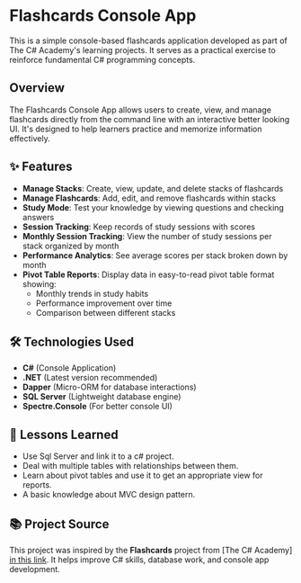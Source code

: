 # Flashcards Console App

This is a simple console-based flashcards application developed as part of The C# Academy's learning projects. It serves as a practical exercise to reinforce fundamental C# programming concepts.
## Overview

The Flashcards Console App allows users to create, view, and manage flashcards directly from the command line with an interactive better looking UI. It's designed to help learners practice and memorize information effectively.

## ✨ Features

- **Manage Stacks**: Create, view, update, and delete stacks of flashcards
- **Manage Flashcards**: Add, edit, and remove flashcards within stacks
- **Study Mode**: Test your knowledge by viewing questions and checking answers
- **Session Tracking**: Keep records of study sessions with scores
- **Monthly Session Tracking**: View the number of study sessions per stack organized by month
- **Performance Analytics**: See average scores per stack broken down by month
- **Pivot Table Reports**: Display data in easy-to-read pivot table format showing:
  - Monthly trends in study habits
  - Performance improvement over time
  - Comparison between different stacks

## 🛠️ Technologies Used

- **C#** (Console Application)
- **.NET** (Latest version recommended)
- **Dapper** (Micro-ORM for database interactions)
- **SQL Server** (Lightweight database engine)
- **Spectre.Console** (For better console UI)

## 📜 Lessons Learned

- Use Sql Server and link it to a c# project.
- Deal with multiple tables with relationships between them.
- Learn about pivot tables and use it to get an appropriate view for reports.
- A basic knowledge about MVC design pattern.

## 📚 Project Source

This project was inspired by the **Flashcards** project from [The C# Academy] [in this link](https://www.thecsharpacademy.com/project/14/flashcards). It helps improve C# skills, database work, and console app development.
